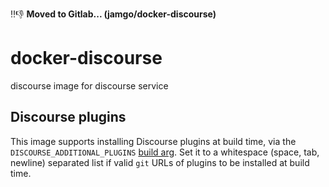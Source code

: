 :bangbang::-1: **Moved to Gitlab... (jamgo/docker-discourse)**

# docker-discourse

discourse image for discourse service

## Discourse plugins

This image supports installing Discourse plugins at build time, via the `DISCOURSE_ADDITIONAL_PLUGINS` [build arg](https://docs.docker.com/engine/reference/builder/#/arg). Set it to a whitespace (space, tab, newline) separated list if valid `git` URLs of plugins to be installed at build time.
